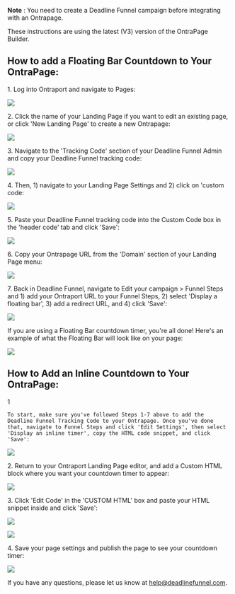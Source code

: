 **Note** : You need to create a Deadline Funnel campaign before integrating
with an Ontrapage.

These instructions are using the latest (V3) version of the OntraPage Builder.

##

## How to add a Floating Bar Countdown to Your OntraPage:

1\. Log into Ontraport and navigate to Pages: 

![](https://s3.amazonaws.com/helpscout.net/docs/assets/53974d6ce4b0c76107b109d1/images/5a2049952c7d3a71c72be199/file-tIk1Gk28bq.png)

2\. Click the name of your Landing Page if you want to edit an existing page, or click 'New Landing Page' to create a new Ontrapage: 

![](https://s3.amazonaws.com/helpscout.net/docs/assets/53974d6ce4b0c76107b109d1/images/5b9013f00428631d7a8abd9b/file-kVQtCIeQla.png)

3\. Navigate to the 'Tracking Code' section of your Deadline Funnel Admin and copy your Deadline Funnel tracking code: 

![](https://s3.amazonaws.com/helpscout.net/docs/assets/53974d6ce4b0c76107b109d1/images/5c65c2862c7d3a66e32e7873/file-p3lBofFRVd.png)

4\. Then, 1) navigate to your Landing Page Settings and 2) click on 'custom code: 

![](https://s3.amazonaws.com/helpscout.net/docs/assets/53974d6ce4b0c76107b109d1/images/5b9014eb2c7d3a03f89e7d00/file-H0CIEmQsT2.png)

5\. Paste your Deadline Funnel tracking code into the Custom Code box in the 'header code' tab and click 'Save': 

![](https://s3.amazonaws.com/helpscout.net/docs/assets/53974d6ce4b0c76107b109d1/images/5b9015610428631d7a8abdb8/file-1Ch2yiFiQk.png)

6\. Copy your Ontrapage URL from the 'Domain' section of your Landing Page menu: 

![](https://s3.amazonaws.com/helpscout.net/docs/assets/53974d6ce4b0c76107b109d1/images/5b9017922c7d3a03f89e7d1f/file-aHkRQRTSKG.png)

7\. Back in Deadline Funnel, navigate to Edit your campaign > Funnel Steps and 1) add your Ontraport URL to your Funnel Steps, 2) select 'Display a floating bar', 3) add a redirect URL, and 4) click 'Save': 

![](https://s3.amazonaws.com/helpscout.net/docs/assets/53974d6ce4b0c76107b109d1/images/5c783c362c7d3a0cb932155e/file-JDPyIgnWsG.png)

 If you are using a Floating Bar countdown timer, you're all done! Here's an
example of what the Floating Bar will look like on your page:

![](https://s3.amazonaws.com/helpscout.net/docs/assets/53974d6ce4b0c76107b109d1/images/5c65c0a12c7d3a66e32e783a/file-r2622Bfum3.png)

## How to Add an Inline Countdown to Your OntraPage:

1

    To start, make sure you've followed Steps 1-7 above to add the Deadline Funnel Tracking Code to your Ontrapage. Once you've done that, navigate to Funnel Steps and click 'Edit Settings', then select 'Display an inline timer', copy the HTML code snippet, and click 'Save': 

![](https://s3.amazonaws.com/helpscout.net/docs/assets/53974d6ce4b0c76107b109d1/images/5c783cd22c7d3a0cb9321570/file-hMgAYWDhqC.png)

2\. Return to your Ontraport Landing Page editor, and add a Custom HTML block where you want your countdown timer to appear: 

![](https://s3.amazonaws.com/helpscout.net/docs/assets/53974d6ce4b0c76107b109d1/images/5b901c230428631d7a8abe18/file-0DZJjqxpfr.png)

3\. Click 'Edit Code' in the 'CUSTOM HTML' box and paste your HTML snippet inside and click 'Save': 

![](https://s3.amazonaws.com/helpscout.net/docs/assets/53974d6ce4b0c76107b109d1/images/5b901c5b0428631d7a8abe21/file-9rmpv5RqSa.png)

![](https://s3.amazonaws.com/helpscout.net/docs/assets/53974d6ce4b0c76107b109d1/images/5b901d820428631d7a8abe32/file-nfCB5O5EC4.png)

4\. Save your page settings and publish the page to see your countdown timer: 

![](https://s3.amazonaws.com/helpscout.net/docs/assets/53974d6ce4b0c76107b109d1/images/5b901d582c7d3a03f89e7d72/file-X1gBW1GpBU.png)

If you have any questions, please let us know at
[help@deadlinefunnel.com](mailto:mailto:help@deadlinefunnel.com).

